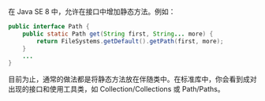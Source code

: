 在 Java SE 8 中，允许在接口中增加静态方法。例如：

```java
public interface Path {
    public static Path get(String first, String... more) {
        return FileSystems.getDefault().getPath(first, more);
    }
    ...
}
```



目前为止，通常的做法都是将静态方法放在伴随类中。在标准库中，你会看到成对出现的接口和使用工具类，如 Collection/Collections 或 Path/Paths。